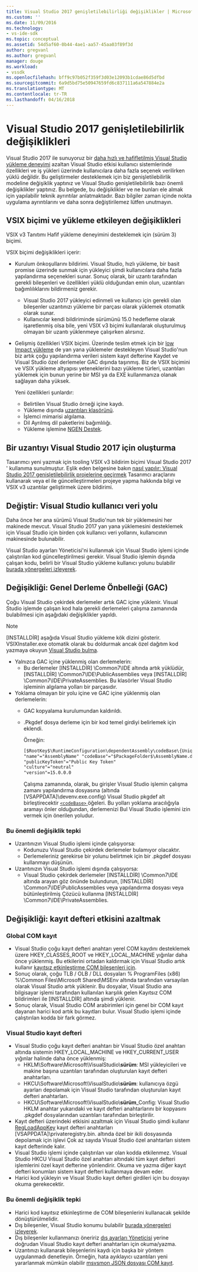 ```yaml
---
title: Visual Studio 2017 genişletilebilirliği değişiklikler | Microsoft Docs
ms.custom: ''
ms.date: 11/09/2016
ms.technology:
- vs-ide-sdk
ms.topic: conceptual
ms.assetid: 54d5af60-0b44-4ae1-aa57-45aa03f89f3d
author: gregvanl
ms.author: gregvanl
manager: douge
ms.workload:
- vssdk
ms.openlocfilehash: bff9c97b052f359f3d03e12093b1cdae86d5dfbd
ms.sourcegitcommit: 6a9d5bd75e50947659fd6c837111a6a547884e2a
ms.translationtype: MT
ms.contentlocale: tr-TR
ms.lasthandoff: 04/16/2018
---
```

# <a name="changes-in-visual-studio-2017-extensibility"></a>Visual Studio 2017 genişletilebilirlik değişiklikleri

Visual Studio 2017 ile sunuyoruz bir [daha hızlı ve hafifletilmiş Visual Studio yükleme deneyimi](https://blogs.msdn.microsoft.com/visualstudio/2016/04/01/faster-leaner-visual-studio-installer) azaltan Visual Studio etkisi kullanıcı sistemlerinde özellikleri ve iş yükleri üzerinde kullanıcılara daha fazla seçenek verilirken yüklü değildir. Bu geliştirmeler desteklemek için biz genişletilebilirlik modeline değişiklik yaptınız ve Visual Studio genişletilebilirlik bazı önemli değişiklikler yaptınız. Bu belgede, bu değişiklikler ve ne bunları ele almak için yapılabilir teknik ayrıntılar anlatmaktadır. Bazı bilgiler zaman içinde nokta uygulama ayrıntılarını ve daha sonra değiştirilemez lütfen unutmayın.

## <a name="changes-affecting-vsix-format-and-installation"></a>VSIX biçimi ve yükleme etkileyen değişiklikleri

VSIX v3 Tanıtımı Hafif yükleme deneyimini desteklemek için (sürüm 3) biçimi.

VSIX biçimi değişiklikleri içerir:

* Kurulum önkoşullarını bildirimi. Visual Studio, hızlı yükleme, bir basit promise üzerinde sunmak için yükleyici şimdi kullanıcılara daha fazla yapılandırma seçenekleri sunar. Sonuç olarak, bir uzantı tarafından gerekli bileşenleri ve özellikleri yüklü olduğundan emin olun, uzantıları bağımlılıklarını bildirmeniz gerekir.
  * Visual Studio 2017 yükleyici edinmeli ve kullanıcı için gerekli olan bileşenler uzantınızı yükleme bir parçası olarak yüklemek otomatik olarak sunar.
  * Kullanıcılar kendi bildiriminde sürümünü 15.0 hedefleme olarak işaretlenmiş olsa bile, yeni VSIX v3 biçimi kullanılarak oluşturulmuş olmayan bir uzantı yüklenmeye çalışırken alırsınız.
* Gelişmiş özellikleri VSIX biçimi. Üzerinde teslim etmek için bir [low Impact yükleme](https://blogs.msdn.microsoft.com/visualstudio/2016/04/25/anatomy-of-a-low-impact-visual-studio-install) de yan yana yüklemeler destekleyen Visual Studio'nun biz artık çoğu yapılandırma verileri sistem kayıt defterine Kaydet ve Visual Studio özel derlemeler GAC dışında taşınmış. Biz de VSIX biçimini ve VSIX yükleme altyapısı yeteneklerini bazı yükleme türleri, uzantıları yüklemek için bunun yerine bir MSI ya da EXE kullanmanıza olanak sağlayan daha yüksek.

  Yeni özellikleri şunlardır:

  * Belirtilen Visual Studio örneği içine kaydı.
  * Yükleme dışında [uzantıları klasörünü](set-install-root.md).
  * İşlemci mimarisi algılama.
  * Dil Ayrılmış dil paketlerini bağımlılığı.
  * Yükleme işlemine [NGEN Destek](ngen-support.md).

## <a name="building-an-extension-for-visual-studio-2017"></a>Bir uzantıyı Visual Studio 2017 için oluşturma

Tasarımcı yeni yazmak için tooling VSIX v3 bildirim biçimi Visual Studio 2017 ' kullanıma sunulmuştur. Eşlik eden belgesine bakın [nasıl yapılır: Visual Studio 2017 genişletilebilirlik projelerine geçirmek](how-to-migrate-extensibility-projects-to-visual-studio-2017.md) Tasarımcı araçlarını kullanarak veya el ile güncelleştirmeleri projeye yapma hakkında bilgi ve VSIX v3 uzantılar geliştirmek üzere bildirimi.

## <a name="change-visual-studio-user-data-path"></a>Değiştir: Visual Studio kullanıcı veri yolu

Daha önce her ana sürümü Visual Studio'nun tek bir yüklemesini her makinede mevcut. Visual Studio 2017 yan yana yüklemesini desteklemek için Visual Studio için birden çok kullanıcı veri yollarını, kullanıcının makinesinde bulunabilir.

Visual Studio ayarları Yöneticisi'ni kullanmak için Visual Studio işlemi içinde çalıştırılan kod güncelleştirilmesi gerekir. Visual Studio işlemin dışında çalışan kodu, belirli bir Visual Studio yükleme kullanıcı yolunu bulabilir [burada yönergeleri izleyerek](locating-visual-studio.md).

## <a name="change-global-assembly-cache-gac"></a>Değişikliği: Genel Derleme Önbelleği (GAC)

Çoğu Visual Studio çekirdek derlemeler artık GAC içine yüklenir. Visual Studio işlemde çalışan kod hala gerekli derlemeleri çalışma zamanında bulabilmesi için aşağıdaki değişiklikler yapıldı.

> [!NOTE]
> [INSTALLDİR] aşağıda Visual Studio yükleme kök dizini gösterir. VSIXInstaller.exe otomatik olarak bu doldurmak ancak özel dağıtım kod yazmaya okuyun [Visual Studio bulma](locating-visual-studio.md).

* Yalnızca GAC içine yüklenmiş olan derlemelerin:
  * Bu derlemeler [INSTALLDİR] \Common7\IDE altında artık yüklüdür\, [INSTALLDİR] \Common7\IDE\PublicAssemblies veya [INSTALLDİR] \Common7\IDE\PrivateAssemblies. Bu klasörler Visual Studio işleminin algılama yolları bir parçasıdır.
* Yoklama olmayan bir yolu içine ve GAC içine yüklenmiş olan derlemelerin:
  * GAC kopyalama kurulumundan kaldırıldı.
  * .Pkgdef dosya derleme için bir kod temel girdiyi belirlemek için eklendi.

    Örneğin:
    
    ```xml
    [$RootKey$\RuntimeConfiguration\dependentAssembly\codeBase\{UniqueGUID}]
    "name"="AssemblyName" "codeBase"="$PackageFolder$\AssemblyName.dll"
    "publicKeyToken"="Public Key Token"
    "culture"="neutral"
    "version"=15.0.0.0
    ```
    Çalışma zamanında, olarak, bu girişler Visual Studio işlemin çalışma zamanı yapılandırma dosyasına (altında [VSAPPDATA]\devenv.exe.config) Visual Studio pkgdef alt birleştirecektir [ `<codeBase>` ](https://msdn.microsoft.com/en-us/library/efs781xb(v=vs.110).aspx) öğeleri. Bu yolları yoklama aracılığıyla aramayı önler olduğundan, derlemenizi Bul Visual Studio işlemini izin vermek için önerilen yoludur.

### <a name="reacting-to-this-breaking-change"></a>Bu önemli değişiklik tepki

* Uzantınızın Visual Studio işlemi içinde çalışıyorsa:
  * Kodunuzu Visual Studio çekirdek derlemeler bulamıyor olacaktır.
  * Derlemeleriniz gerekirse bir yolunu belirtmek için bir .pkgdef dosyası kullanmayı düşünün.
* Uzantınızın Visual Studio işlemi dışında çalışıyorsa:
  * Visual Studio çekirdek derlemeler [INSTALLDİR] \Common7\IDE altında arayan göz önünde bulundurun\, [INSTALLDİR] \Common7\IDE\PublicAssemblies veya yapılandırma dosyası veya bütünleştirilmiş Çözücü kullanma [INSTALLDİR] \Common7\IDE\PrivateAssemblies.

## <a name="change-reduce-registry-impact"></a>Değişikliği: kayıt defteri etkisini azaltmak

### <a name="global-com-registration"></a>Global COM kayıt

* Visual Studio çoğu kayıt defteri anahtarı yerel COM kaydını desteklemek üzere HKEY_CLASSES_ROOT ve HKEY_LOCAL_MACHINE yığınlar daha önce yüklenmiş. Bu etkilerini ortadan kaldırmak için Visual Studio artık kullanır [kayıtsız etkinleştirme COM bileşenleri için](https://msdn.microsoft.com/en-us/library/ms973913.aspx).
* Sonuç olarak, çoğu TLB / OLB / DLL dosyaları % ProgramFiles (x86) %\Common Files\Microsoft Shared\MSEnv altında tarafından varsayılan olarak Visual Studio artık yüklenir. Bu dosyalar, Visual Studio ana bilgisayar işlemi tarafından kullanılan karşılık gelen Kayıtsız COM bildirimleri ile [INSTALLDİR] altında şimdi yüklenir.
* Sonuç olarak, Visual Studio COM arabirimleri için genel bir COM kayıt dayanan harici kod artık bu kayıtları bulur. Visual Studio işlemi içinde çalıştırılan kodda bir fark görmez.

### <a name="visual-studio-registry"></a>Visual Studio kayıt defteri

* Visual Studio çoğu kayıt defteri anahtarı bir Visual Studio özel anahtarı altında sistemin HKEY_LOCAL_MACHINE ve HKEY_CURRENT_USER yığınlar halinde daha önce yüklenmiş:
  * HKLM\Software\Microsoft\VisualStudio\\**sürüm**: MSI yükleyicileri ve makine başına uzantıları tarafından oluşturulan kayıt defteri anahtarları.
  * HKCU\Software\Microsoft\VisualStudio\\**sürüm**: kullanıcıya özgü ayarları depolamak için Visual Studio tarafından oluşturulan kayıt defteri anahtarları.
  * HKCU\Software\Microsoft\VisualStudio\\**sürüm**_Config: Visual Studio HKLM anahtar yukarıdaki ve kayıt defteri anahtarlarını bir kopyasını .pkgdef dosyalarından uzantıları tarafından birleştirilir.
* Kayıt defteri üzerindeki etkisini azaltmak için Visual Studio şimdi kullanır [RegLoadAppKey](https://msdn.microsoft.com/en-us/library/windows/desktop/ms724886(v=vs.85).aspx) kayıt defteri anahtarları [VSAPPDATA]\privateregistry.bin. altında özel bir ikili dosyasında depolamak için işlevi Çok az sayıda Visual Studio özel anahtarları sistem kayıt defterinde kalır.
* Visual Studio işlemi içinde çalıştırılan var olan kodda etkilenmez. Visual Studio HKCU Visual Studio özel anahtarı altındaki tüm kayıt defteri işlemlerini özel kayıt defterine yönlendirir. Okuma ve yazma diğer kayıt defteri konumları sistem kayıt defteri kullanmaya devam eder.
* Harici kod yükleyin ve Visual Studio kayıt defteri girdileri için bu dosyayı okuma gerekecektir.

### <a name="reacting-to-this-breaking-change"></a>Bu önemli değişiklik tepki

* Harici kod kayıtsız etkinleştirme de COM bileşenlerini kullanacak şekilde dönüştürülmelidir.
* Dış bileşenler, Visual Studio konumu bulabilir [burada yönergeleri izleyerek](https://blogs.msdn.microsoft.com/heaths/2016/09/15/changes-to-visual-studio-15-setup).
* Dış bileşenler kullanmanızı öneririz [dış ayarları Yöneticisi](https://msdn.microsoft.com/en-us/library/microsoft.visualstudio.settings.externalsettingsmanager.aspx) yerine doğrudan Visual Studio kayıt defteri anahtarları için okuma/yazma.
* Uzantınızı kullanarak bileşenlerini kaydı için başka bir yöntem uygulanmadı denetleyin. Örneğin, hata ayıklayıcı uzantıları yeni yararlanmak mümkün olabilir [msvsmon JSON dosyası COM kayıt](migrate-debugger-COM-registration.md).
